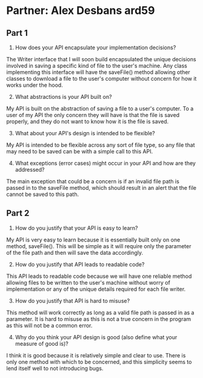 # Partner: Alex Desbans ard59
## Part 1
1. How does your API encapsulate your implementation decisions?

The Writer interface that I will soon build encapsulated the unique decisions involved in saving a
specific kind of file to the user's machine. Any class implementing this interface will have the
saveFile() method allowing other classes to download a file to the user's computer without concern 
for how it works under the hood. 

2. What abstractions is your API built on?

My API is built on the abstraction of saving a file to a user's computer. To a user of my API the 
only concern they will have is that the file is saved properly, and they do not want to know 
how it is the file is saved.

3. What about your API's design is intended to be flexible?

My API is intended to be flexible across any sort of file type, so any file that may need to be
saved can be with a simple call to this API.

4. What exceptions (error cases) might occur in your API and how are they addressed?

The main exception that could be a concern is if an invalid file path is passed in to the
saveFile method, which should result in an alert that the file cannot be saved to this path. 

## Part 2 
1. How do you justify that your API is easy to learn?

My API is very easy to learn because it is essentially built only on one method, saveFile(). This
will be simple as it will require only the parameter of the file path and then will save the data 
accordingly. 

2. How do you justify that API leads to readable code?

This API leads to readable code because we will have one reliable method allowing files to be 
written to the user's machine without worry of implementation or any of the unique details required
for each file writer. 

3. How do you justify that API is hard to misuse?

This method will work correctly as long as a valid file path is passed in as a parameter. It is hard
to misuse as this is not a true concern in the program as this will not be a common error. 

4. Why do you think your API design is good (also define what your measure of good is)?

I think it is good because it is relatively simple and clear to use. There is only one method with 
which to be concerned, and this simplicity seems to lend itself well to not introducing bugs. 